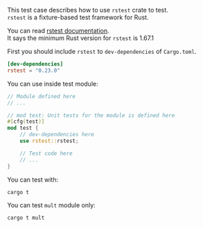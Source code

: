 This test case describes how to use `rstest` crate to test.    
`rstest` is a fixture-based test framework for Rust.  

You can read [rstest documentation](https://docs.rs/rstest/latest/rstest/attr.rstest.html).  
It says the minimum Rust version for `rstest` is 1.67.1

First you should include `rstest` to `dev-dependencies` of `Cargo.toml`.

``` toml
[dev-dependencies]
rstest = "0.23.0"
```

You can use inside test module:

```rust
// Module defined here
// ...

// mod test: Unit tests for the module is defined here
#[cfg(test)]
mod test {
    // dev-dependencies here
    use rstest::rstest;

    // Test code here
    // ...
}
```

You can test with:
```sh
cargo t
```

You can test `mult` module only:
```sh
cargo t mult
```